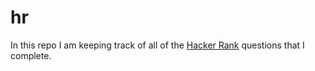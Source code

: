 # hr

In this repo I am keeping track of all of the [Hacker Rank](www.hackerrank.com) questions that I complete.  